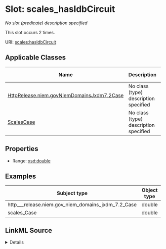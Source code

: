 

# Slot: scales_hasIdbCircuit


_No slot (predicate) description specified_






This slot occurs 2 times.


URI: [scales:hasIdbCircuit](http://schemas.scales-okn.org/rdf/scales#hasIdbCircuit)



<!-- no inheritance hierarchy -->





## Applicable Classes

| Name | Description | Modifies Slot |
| --- | --- | --- |
| [HttpRelease.niem.govNiemDomainsJxdm7.2Case](../classes/HttpRelease.niem.govNiemDomainsJxdm7.2Case.md) | No class (type) description specified |  yes  |
| [ScalesCase](../classes/ScalesCase.md) | No class (type) description specified |  yes  |







## Properties

* Range: [xsd:double](http://www.w3.org/2001/XMLSchema#double)






## Examples

| Subject type | Object type | Example subject | Example object | Occurrences |
| --- | --- | --- | --- | --- |
| http___release.niem.gov_niem_domains_jxdm_7.2_Case | double | scales:/CaseCivil | 9.0 | 2 |
| scales_Case | double | scales:/CaseCivil | 9.0 | 2 |




## LinkML Source

<details>

```yaml
name: scales_hasIdbCircuit
annotations:
  count:
    tag: count
    value: 2
description: No slot (predicate) description specified
examples:
- object:
    example_object: '9.0'
    example_object_type: double
    example_predicate: scales:hasIdbCircuit
    example_subject: scales:/CaseCivil
    example_subject_type: http___release.niem.gov_niem_domains_jxdm_7.2_Case
- object:
    example_object: '9.0'
    example_object_type: double
    example_predicate: scales:hasIdbCircuit
    example_subject: scales:/CaseCivil
    example_subject_type: scales_Case
from_schema: scales-kg
rank: 1000
slot_uri: scales:hasIdbCircuit
alias: scales_hasIdbCircuit
domain_of:
- http___release.niem.gov_niem_domains_jxdm_7.2_Case
- scales_Case
range: double

```
</details>